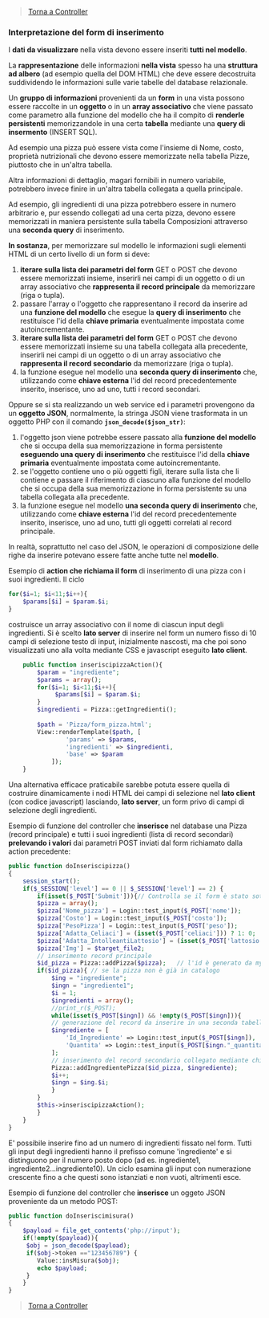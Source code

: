 
>[Torna a Controller](controller.md) 

### **Interpretazione del form di inserimento**

I **dati da visualizzare** nella vista devono essere inseriti **tutti nel modello**. 

La **rappresentazione** delle informazioni **nella vista** spesso ha una **struttura ad albero** (ad esempio quella del DOM HTML) che deve essere decostruita suddividendo le informazioni sulle varie tabelle del database relazionale. 

Un **gruppo di informazioni** provenienti da un **form** in una vista possono essere raccolte in un **oggetto** o in un **array associativo** che viene passato come parametro alla funzione del modello che ha il compito di **renderle persistenti** memorizzandole in una certa **tabella** mediante una **query di insermento** (INSERT SQL).

Ad esempio una pizza può essere vista come l'insieme di Nome, costo, proprietà nutrizionali che devono essere memorizzate nella tabella Pizze, piuttosto che in un'altra tabella.

Altra informazioni di dettaglio, magari fornibili in numero variabile, potrebbero invece finire in un'altra tabella collegata a quella principale.

Ad esempio, gli ingredienti di una pizza potrebbero essere in numero arbitrario e, pur essendo collegati ad una certa pizza, devono essere memorizzati in maniera persistente sulla tabella Composizioni attraverso una **seconda query** di inserimento.

**In sostanza**, per memorizzare sul modello le informazioni sugli elementi HTML di un certo livello di un form si deve:
1. **iterare sulla lista dei parametri del form** GET o POST che devono essere memorizzati insieme, inserirli nei campi di un oggetto o di un array associativo che **rappresenta il record principale** da memorizzare (riga o tupla).
2. passare l'array o l'oggetto che rappresentano il record da inserire ad una **funzione del modello** che esegue la **query di inserimento** che restituisce l'id della **chiave primaria** eventualmente impostata come autoincrementante.
3. **iterare sulla lista dei parametri del form** GET o POST che devono essere memorizzati insieme su una tabella collegata alla precedente, inserirli nei campi di un oggetto o di un array associativo che **rappresenta il record secondario** da memorizzare (riga o tupla).
4. la funzione esegue nel modello una **seconda query di inserimento** che, utilizzando come **chiave esterna** l'id del record precedentemente inserito, inserisce, uno ad uno, tutti i record secondari.

Oppure se si sta realizzando un web service ed i parametri provengono da un **oggetto JSON**, normalmente, la stringa JSON viene trasformata in un oggetto PHP con il comando **```json_decode($json_str)```**:
1. l'oggetto json viene potrebbe essere passato alla **funzione del modello** che si occupa della sua memorizzazione in forma persistente  **eseguendo una query di inserimento** che restituisce l'id della **chiave primaria** eventualmente impostata come autoincrementante.
2. se l'oggetto contiene uno o più oggetti figli, iterare sulla lista che li contiene e passare il riferimento di ciascuno alla funzione del modello che si occupa della sua memorizzazione in forma persistente su una tabella collegata alla precedente.
3. la funzione esegue nel modello **una seconda query di inserimento** che, utilizzando come **chiave esterna** l'id del record precedentemente inserito, inserisce, uno ad uno, tutti gli oggetti correlati al record principale.

In realtà, soprattutto nel caso del JSON, le operazioni di composizione delle righe da inserire potevano essere fatte anche tutte nel **modello**.

Esempio di **action che richiama il form** di inserimento di una pizza con i suoi ingredienti. Il ciclo 
```PHP
for($i=1; $i<11;$i++){
	$params[$i] = $param.$i;
}
```
costruisce un array associativo con il nome di ciascun input degli ingredienti. Si è scelto **lato server** di inserire nel form un numero fisso di 10 campi di selezione testo di input, inizialmente nascosti, ma che poi sono visualizzati uno alla volta mediante CSS e javascript eseguito **lato client**.
```PHP
	public function inseriscipizzaAction(){
	    $param = "ingrediente";
	    $params = array();
	    for($i=1; $i<11;$i++){
	         $params[$i] = $param.$i;
	    }
	    $ingredienti = Pizza::getIngredienti();
	    
	    $path = 'Pizza/form_pizza.html';
	    View::renderTemplate($path, [
                'params' => $params,
                'ingredienti' => $ingredienti,
                'base' => $param
            ]); 
	}
```
Una alternativa efficace praticabile sarebbe potuta essere quella di costruire dinamicamente i nodi HTML dei campi di selezione nel **lato client** (con codice javascript) lasciando, **lato server**, un form privo di campi di selezione degli ingredienti. 

Esempio di funzione del controller che **inserisce** nel database una Pizza (record principale) e tutti i suoi ingredienti (lista di record secondari) **prelevando i valori** dai parametri POST inviati dal form richiamato dalla action precedente:
```PHP
public function doInseriscipizza()
{
	session_start();
	if($_SESSION['level'] == 0 || $_SESSION['level'] == 2) {
	    if(isset($_POST['Submit'])){// Controlla se il form è stato sottomesso
		$pizza = array();
		$pizza['Nome_pizza'] = Login::test_input($_POST['nome']);
		$pizza['Costo'] = Login::test_input($_POST['costo']);
		$pizza['PesoPizza'] = Login::test_input($_POST['peso']);
		$pizza['Adatta_Celiaci'] = (isset($_POST['celiaci'])) ? 1: 0;
		$pizza['Adatta_IntolleantiLattosio'] = (isset($_POST['lattosio'])) ? 1: 0;
		$pizza['Img'] = $target_file2;
		// inserimento record principale
		$id_pizza = Pizza::addPizza($pizza);   // l'id è generato da mysql
		if($id_pizza){ // se la pizza non è già in catalogo
		    $ing = "ingrediente";
		    $ingn = "ingrediente1";
		    $i = 1;
		    $ingredienti = array();
		    //print_r($_POST);
		    while(isset($_POST[$ingn]) && !empty($_POST[$ingn])){
			// generazione del record da inserire in una seconda tabella collegata alla prima
			$ingrediente = [
			    'Id_Ingrediente' => Login::test_input($_POST[$ingn]),       //campo value del select
			    'Quantita' => Login::test_input($_POST[$ingn."_quantita"])  //campo value dell'input
			];
			// inserimento del record secondario collegato mediante chiave esterna (associazione 1:N)
			Pizza::addIngredientePizza($id_pizza, $ingrediente);
			$i++;
			$ingn = $ing.$i;
		    }
		}
		$this->inseriscipizzaAction();
	    }
  	}
}
```
E' possibile inserire fino ad un numero di ingredienti fissato nel form. Tutti gli input degli ingredienti hanno il prefisso comune 'ingrediente' e si distinguono per il numero posto dopo (ad es. ingrediente1, ingrediente2...ingrediente10). Un ciclo esamina gli input con numerazione crescente fino a che questi sono istanziati e non vuoti, altrimenti esce.

Esempio di funzione del controller che **inserisce** un oggeto JSON proveniente da un metodo POST:
```PHP
public function doInseriscimisura()
{
    $payload = file_get_contents('php://input');
    if(!empty($payload)){
	 $obj = json_decode($payload);
	 if($obj->token =="123456789") {
		Value::insMisura($obj);
		echo $payload;
	 }
    }
}
```

>[Torna a Controller](controller.md) 
